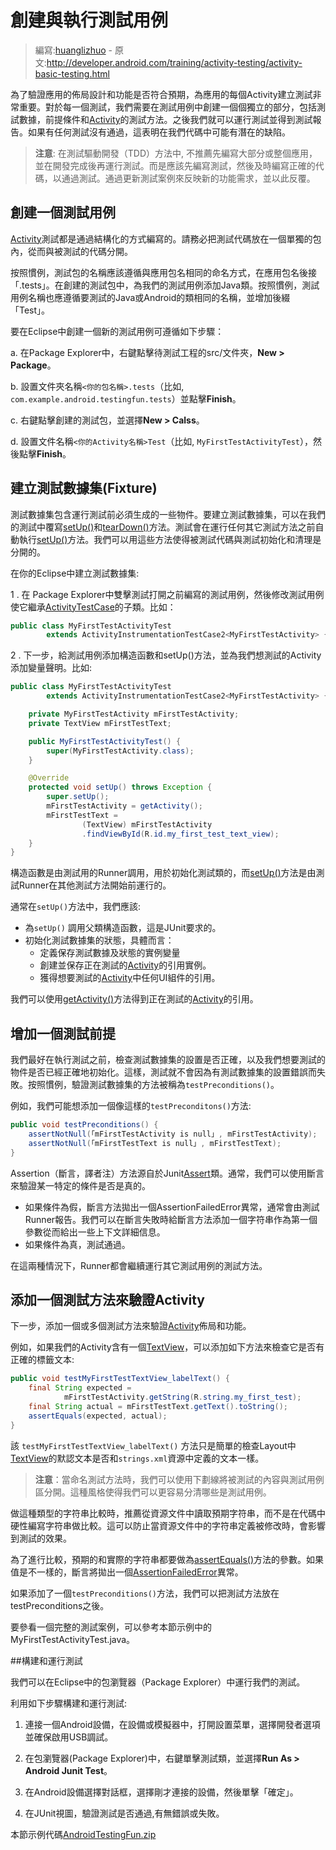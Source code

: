 # 創建與執行測試用例

> 編寫:[huanglizhuo](https://github.com/huanglizhuo) - 原文:<http://developer.android.com/training/activity-testing/activity-basic-testing.html>

為了驗證應用的佈局設計和功能是否符合預期，為應用的每個Activity建立測試非常重要。對於每一個測試，我們需要在測試用例中創建一個個獨立的部分，包括測試數據，前提條件和[Activity](http://developer.android.com/reference/android/app/Activity.html)的測試方法。之後我們就可以運行測試並得到測試報告。如果有任何測試沒有通過，這表明在我們代碼中可能有潛在的缺陷。

> **注意**: 在測試驅動開發（TDD）方法中, 不推薦先編寫大部分或整個應用，並在開發完成後再運行測試。而是應該先編寫測試，然後及時編寫正確的代碼，以通過測試。通過更新測試案例來反映新的功能需求，並以此反覆。

## 創建一個測試用例

[Activity](http://developer.android.com/reference/android/app/Activity.html)測試都是通過結構化的方式編寫的。請務必把測試代碼放在一個單獨的包內，從而與被測試的代碼分開。

按照慣例，測試包的名稱應該遵循與應用包名相同的命名方式，在應用包名後接「.tests」。在創建的測試包中，為我們的測試用例添加Java類。按照慣例，測試用例名稱也應遵循要測試的Java或Android的類相同的名稱，並增加後綴「Test」。

要在Eclipse中創建一個新的測試用例可遵循如下步驟：

a. 在Package Explorer中，右鍵點擊待測試工程的src/文件夾，**New > Package**。

b. 設置文件夾名稱`<你的包名稱>.tests`（比如, `com.example.android.testingfun.tests`）並點擊**Finish**。

c. 右鍵點擊創建的測試包，並選擇**New > Calss**。

d. 設置文件名稱`<你的Activity名稱>Test`（比如, `MyFirstTestActivityTest`），然後點擊**Finish**。

## 建立測試數據集(Fixture)

測試數據集包含運行測試前必須生成的一些物件。要建立測試數據集，可以在我們的測試中覆寫<a href="http://developer.android.com/reference/junit/framework/TestCase.html#setUp()">setUp()</a>和<a href="http://developer.android.com/reference/junit/framework/TestCase.html#tearDown()">tearDown()</a>方法。測試會在運行任何其它測試方法之前自動執行<a href="http://developer.android.com/reference/junit/framework/TestCase.html#setUp()">setUp()</a>方法。我們可以用這些方法使得被測試代碼與測試初始化和清理是分開的。

在你的Eclipse中建立測試數據集:

1 . 在 Package Explorer中雙擊測試打開之前編寫的測試用例，然後修改測試用例使它繼承[ActivityTestCase](http://developer.android.com/reference/android/test/ActivityTestCase.html)的子類。比如：

```java
public class MyFirstTestActivityTest
        extends ActivityInstrumentationTestCase2<MyFirstTestActivity> {
```

2 . 下一步，給測試用例添加構造函數和setUp()方法，並為我們想測試的Activity添加變量聲明。比如:

```java
public class MyFirstTestActivityTest
        extends ActivityInstrumentationTestCase2<MyFirstTestActivity> {

    private MyFirstTestActivity mFirstTestActivity;
    private TextView mFirstTestText;

    public MyFirstTestActivityTest() {
        super(MyFirstTestActivity.class);
    }

    @Override
    protected void setUp() throws Exception {
        super.setUp();
        mFirstTestActivity = getActivity();
        mFirstTestText =
                (TextView) mFirstTestActivity
                .findViewById(R.id.my_first_test_text_view);
    }
}
```

構造函數是由測試用的Runner調用，用於初始化測試類的，而<a href="http://developer.android.com/reference/junit/framework/TestCase.html#setUp()">setUp()</a>方法是由測試Runner在其他測試方法開始前運行的。

通常在`setUp()`方法中，我們應該:

* 為`setUp()` 調用父類構造函數，這是JUnit要求的。
* 初始化測試數據集的狀態，具體而言：
    * 定義保存測試數據及狀態的實例變量
    * 創建並保存正在測試的[Activity](http://developer.android.com/reference/android/app/Activity.html)的引用實例。
    * 獲得想要測試的[Activity](http://developer.android.com/reference/android/app/Activity.html)中任何UI組件的引用。

我們可以使用<a href="http://developer.android.com/reference/android/test/ActivityInstrumentationTestCase2.html#getActivity()">getActivity()</a>方法得到正在測試的[Activity](http://developer.android.com/reference/android/app/Activity.html)的引用。

## 增加一個測試前提

我們最好在執行測試之前，檢查測試數據集的設置是否正確，以及我們想要測試的物件是否已經正確地初始化。這樣，測試就不會因為有測試數據集的設置錯誤而失敗。按照慣例，驗證測試數據集的方法被稱為`testPreconditions()`。

例如，我們可能想添加一個像這樣的`testPreconditons()`方法:

```java
public void testPreconditions() {
    assertNotNull(「mFirstTestActivity is null」, mFirstTestActivity);
    assertNotNull(「mFirstTestText is null」, mFirstTestText);
}
```

Assertion（斷言，譯者注）方法源自於Junit[Assert](http://developer.android.com/reference/junit/framework/Assert.html)類。通常，我們可以使用斷言來驗證某一特定的條件是否是真的。

* 如果條件為假，斷言方法拋出一個AssertionFailedError異常，通常會由測試Runner報告。我們可以在斷言失敗時給斷言方法添加一個字符串作為第一個參數從而給出一些上下文詳細信息。
* 如果條件為真，測試通過。

在這兩種情況下，Runner都會繼續運行其它測試用例的測試方法。

## 添加一個測試方法來驗證Activity

下一步，添加一個或多個測試方法來驗證[Activity](http://developer.android.com/reference/android/app/Activity.html)佈局和功能。

例如，如果我們的Activity含有一個[TextView](http://developer.android.com/reference/android/widget/TextView.html)，可以添加如下方法來檢查它是否有正確的標籤文本:

```java
public void testMyFirstTestTextView_labelText() {
    final String expected =
            mFirstTestActivity.getString(R.string.my_first_test);
    final String actual = mFirstTestText.getText().toString();
    assertEquals(expected, actual);
}
```

該 `testMyFirstTestTextView_labelText()` 方法只是簡單的檢查Layout中[TextView](http://developer.android.com/reference/android/widget/TextView.html)的默認文本是否和`strings.xml`資源中定義的文本一樣。

>**注意**：當命名測試方法時，我們可以使用下劃線將被測試的內容與測試用例區分開。這種風格使得我們可以更容易分清哪些是測試用例。

做這種類型的字符串比較時，推薦從資源文件中讀取預期字符串，而不是在代碼中硬性編寫字符串做比較。這可以防止當資源文件中的字符串定義被修改時，會影響到測試的效果。

為了進行比較，預期的和實際的字符串都要做為<a href="http://developer.android.com/reference/junit/framework/Assert.html#assertEquals(java.lang.String, java.lang.String)">assertEquals()</a>方法的參數。如果值是不一樣的，斷言將拋出一個[AssertionFailedError](http://developer.android.com/reference/junit/framework/AssertionFailedError.html)異常。

如果添加了一個`testPreconditions()`方法，我們可以把測試方法放在testPreconditions之後。

要參看一個完整的測試案例，可以參考本節示例中的MyFirstTestActivityTest.java。

##構建和運行測試

我們可以在Eclipse中的包瀏覽器（Package Explorer）中運行我們的測試。

利用如下步驟構建和運行測試:

1. 連接一個Android設備，在設備或模擬器中，打開設置菜單，選擇開發者選項並確保啟用USB調試。

2. 在包瀏覽器(Package Explorer)中，右鍵單擊測試類，並選擇**Run As > Android Junit Test**。

3. 在Android設備選擇對話框，選擇剛才連接的設備，然後單擊「確定」。

4. 在JUnit視圖，驗證測試是否通過,有無錯誤或失敗。

本節示例代碼[AndroidTestingFun.zip](http://developer.android.com/shareables/training/AndroidTestingFun.zip)
